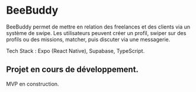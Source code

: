 # BeeBuddy

BeeBuddy permet de mettre en relation des freelances et des clients via un système de swipe. Les utilisateurs peuvent créer un profil, swiper sur des profils ou des missions, matcher, puis discuter via une messagerie.

Tech Stack : Expo (React Native), Supabase, TypeScript.

## Projet en cours de développement.

MVP en construction.
